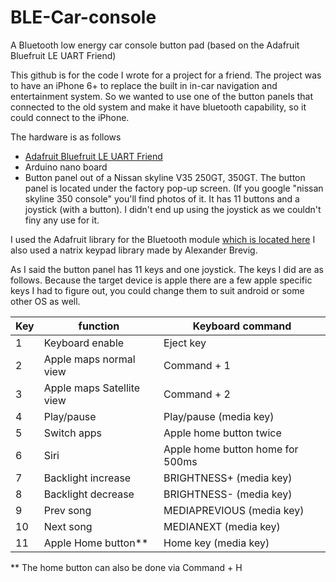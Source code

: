 # BLE-Car-console
A Bluetooth low energy car console button pad (based on the Adafruit Bluefruit LE UART Friend)

This github is for the code I wrote for a project for a friend.
The project was to have an iPhone 6+ to replace the built in in-car navigation and entertainment system.
So we wanted to use one of the button panels that connected to the old system and make it have bluetooth capability, so it could connect to the iPhone. 

The hardware is as follows
* [Adafruit Bluefruit LE UART Friend](http://adafruit.com/products/2479)
* Arduino nano board
* Button panel out of a Nissan skyline V35 250GT, 350GT. The button panel is located under the factory pop-up screen. (If you google "nissan skyline 350 console" you'll find photos of it.
It has 11 buttons and a joystick (with a button). I didn't end up using the joystick as we couldn't finy any use for it.


I used the Adafruit library for the Bluetooth module [which is located here](https://github.com/adafruit/Adafruit_BluefruitLE_nRF51)
I also used a natrix keypad library made by Alexander Brevig.

As I said the button panel has 11 keys and one joystick. The keys I did are as follows.
Because the target device is apple there are a few apple specific keys I had to figure out, you could change them to suit android or some other OS as well.

Key | function | Keyboard command
--- | --- | --- |
1 | Keyboard enable | Eject key |
2 | Apple maps normal view | Command + 1 |
3 | Apple maps Satellite view | Command + 2 |
4 | Play/pause | Play/pause (media key) |
5 | Switch apps | Apple home button twice |
6 | Siri | Apple home button home for 500ms |
7 | Backlight increase | BRIGHTNESS+ (media key) |
8 | Backlight decrease | BRIGHTNESS- (media key) |
9 | Prev song | MEDIAPREVIOUS (media key) |
10 | Next song | MEDIANEXT (media key) |
11 | Apple Home button** | Home key (media key) |

** The home button can also be done via Command + H
